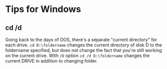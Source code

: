 # Tips for Windows


## cd /d

Going back to the days of DOS, there's a separate "current directory" for each drive. 
`cd D:\foldername` changes the current directory of disk D to the foldername specified, 
but does not change the fact that you're still working on the current drive.
With `/D` option `cd /d D:\foldername` changes the current DRIVE in addition to 
changing folder.




